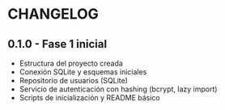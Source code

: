 # CHANGELOG

## 0.1.0 - Fase 1 inicial
- Estructura del proyecto creada
- Conexión SQLite y esquemas iniciales
- Repositorio de usuarios (SQLite)
- Servicio de autenticación con hashing (bcrypt, lazy import)
- Scripts de inicialización y README básico